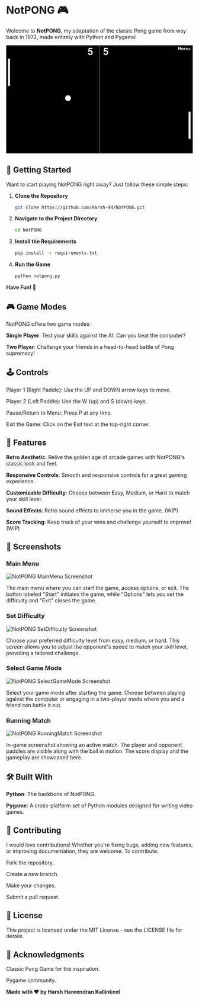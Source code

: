 # NotPONG 🎮

Welcome to **NotPONG**, my adaptation of the classic Pong game from way back in 1972, made entirely with Python and Pygame!

![NotPONG Screenshot](NotPongGame.jpg)

## 🚀 Getting Started

Want to start playing NotPONG right away? Just follow these simple steps:

1. **Clone the Repository**
   ```bash
   git clone https://github.com/Harsh-44/NotPONG.git


2. **Navigate to the Project Directory**
   ```bash
   cd NotPONG

3. **Install the Requirements**
   ```bash
   pip install -r requirements.txt

4. **Run the Game**
   ```bash
   python notpong.py

**Have Fun! 🎉**

## 🎮 Game Modes
NotPONG offers two game modes:

**Single Player**: Test your skills against the AI. Can you beat the computer?

**Two Player**: Challenge your friends in a head-to-head battle of Pong supremacy!

## 🕹️ Controls
Player 1 (Right Paddle): Use the UP and DOWN arrow keys to move.

Player 2 (Left Paddle): Use the W (up) and S (down) keys.

Pause/Return to Menu: Press P at any time.

Exit the Game: Click on the Exit text at the top-right corner.
## 🌟 Features
**Retro Aesthetic**: Relive the golden age of arcade games with NotPONG's classic look and feel.

**Responsive Controls**: Smooth and responsive controls for a great gaming experience.

**Customizable Difficulty**: Choose between Easy, Medium, or Hard to match your skill level.

**Sound Effects**: Retro sound effects to immerse you in the game. (WIP)

**Score Tracking**: Keep track of your wins and challenge yourself to improve! (WIP)
## 📸 Screenshots

### Main Menu
![NotPONG MainMenu Screenshot](MainMenu.jpg)

The main menu where you can start the game, access options, or exit. The button labeled "Start" initiates the game, while "Options" lets you set the difficulty and "Exit" closes the game.


### Set Difficulty
![NotPONG SetDifficulty Screenshot](SetDifficulty.jpg)

Choose your preferred difficulty level from easy, medium, or hard. This screen allows you to adjust the opponent's speed to match your skill level, providing a tailored challenge.

### Select Game Mode
![NotPONG SelectGameMode Screenshot](SelectGameMode.jpg)

Select your game mode after starting the game. Choose between playing against the computer or engaging in a two-player mode where you and a friend can battle it out.

### Running Match
![NotPONG RunningMatch Screenshot](RunningMatch.jpg)

In-game screenshot showing an active match. The player and opponent paddles are visible along with the ball in motion. The score display and the gameplay are showcased here.

## 🛠️ Built With
**Python**: The backbone of NotPONG.

**Pygame**: A cross-platform set of Python modules designed for writing video games.
## 🤝 Contributing
I would love contributions! Whether you're fixing bugs, adding new features, or improving documentation, they are welcome. To contribute:

Fork the repository.

Create a new branch.

Make your changes.

Submit a pull request.

## 📜 License
This project is licensed under the MIT License - see the LICENSE file for details.

## 🦄 Acknowledgments
Classic Pong Game for the inspiration.

Pygame community.

**Made with ❤️ by Harsh Hareendran Kallinkeel**
